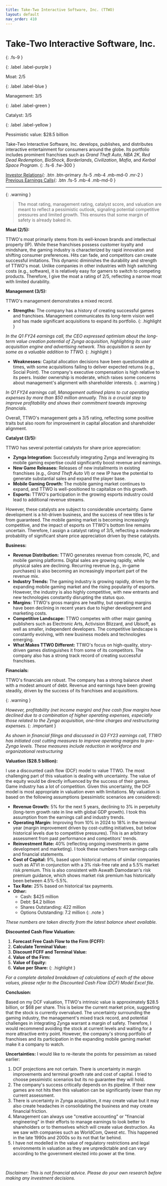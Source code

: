 ```yaml
---
title: Take-Two Interactive Software, Inc. (TTWO)
layout: default
nav_order: 410
---
```


# Take-Two Interactive Software, Inc.
{: .fs-9 }

{: .label .label-purple }

Moat: 2/5

{: .label .label-blue }

Management: 3/5

{: .label .label-green }

Catalyst: 3/5

{: .label .label-yellow }

Pessimistic value: $28.5 billion

Take-Two Interactive Software, Inc. develops, publishes, and distributes interactive entertainment for consumers around the globe. Its portfolio includes prominent franchises such as *Grand Theft Auto*, *NBA 2K*, *Red Dead Redemption*, *BioShock*, *Borderlands*, *Civilization*, *Mafia*, and *Kerbal Space Program*.
{: .fs-6 .fw-300 }

[Investor Relations](https://www.google.com/search?q=TTWO+investor+relations){: .btn .btn-primary .fs-5 .mb-4 .mb-md-0 .mr-2 }
[Previous Earnings Calls](https://discountingcashflows.com/company/TTWO/transcripts/){: .btn .fs-5 .mb-4 .mb-md-0 }

---

{: .warning } 
>The moat rating, management rating, catalyst score, and valuation are meant to reflect a pessimistic outlook, signaling potential competitive pressures and limited growth. This ensures that some margin of safety is already baked in.


**Moat (2/5):**

TTWO's moat primarily stems from its well-known brands and intellectual property (IP).  While these franchises possess customer loyalty and mindshare,  the gaming industry is characterized by rapid innovation and shifting consumer preferences.  Hits can fade, and competitors can create successful imitations.  This dynamic diminishes the durability and strength of TTWO's moat.  Unlike companies in other industries with high switching costs (e.g., software),  it is relatively easy for gamers to switch to competing products.  Therefore, I give the moat a rating of 2/5, reflecting a narrow moat with limited durability.

**Management (3/5):**

TTWO's management demonstrates a mixed record.  

* **Strengths:**  The company has a history of creating successful games and franchises. Management communicates its long-term vision well and has made significant acquisitions to expand its portfolio.
{: .highlight }

*In the Q1 FY24 earnings call, the CEO expressed optimism about the long-term value creation potential of Zynga acquisition, highlighting its user acquisition engine and advertising network. This acquisition is seen by some as a valuable addition to TTWO.* 
{: .highlight }

* **Weaknesses:**  Capital allocation decisions have been questionable at times, with some acquisitions failing to deliver expected returns (e.g., Social Point). The company's executive compensation is high relative to its peers.  Insider ownership is moderate,  which raises some concerns about management's alignment with shareholder interests.
{: .warning }

*In Q1 FY24 earnings call, Management outlined plans to cut operating expenses by more than $50 million annually. This is a crucial step to improve profitability and shows their commitment towards improving financials.*

Overall, TTWO's management gets a 3/5 rating,  reflecting some positive traits but also room for improvement in capital allocation and shareholder alignment.

**Catalyst (3/5):**

TTWO has several potential catalysts for share price appreciation:

* **Zynga Integration:** Successfully integrating Zynga and leveraging its mobile gaming expertise could significantly boost revenue and earnings.
* **New Game Releases:**  Releases of new installments in existing franchises (e.g., *Grand Theft Auto VI*)  or new IP have the potential to generate substantial sales and expand the player base.
* **Mobile Gaming Growth:** The mobile gaming market continues to expand,  and TTWO is well-positioned to capitalize on this growth.
* **Esports:**  TTWO's participation in the growing esports industry could lead to additional revenue streams.

However, these catalysts are subject to considerable uncertainty. Game development is a hit-driven business, and the success of new titles is far from guaranteed. The mobile gaming market is becoming increasingly competitive,  and the impact of esports on TTWO's bottom line remains uncertain. Therefore, I assign a catalyst rating of 3/5, reflecting a moderate probability of significant share price appreciation driven by these catalysts.

**Business:**

* **Revenue Distribution:**  TTWO generates revenue from console, PC, and mobile gaming platforms. Digital sales are growing rapidly, while physical sales are declining. Recurring revenue (e.g., in-game purchases) is also becoming an increasingly important part of the revenue mix.
* **Industry Trends:** The gaming industry is growing rapidly, driven by the expanding mobile gaming market and the rising popularity of esports. However, the industry is also highly competitive, with new entrants and new technologies constantly disrupting the status quo.
* **Margins:** TTWO's gross margins are healthy, but operating margins have been declining in recent years due to higher development and marketing costs.
* **Competitive Landscape:**  TTWO competes with other major gaming publishers such as Electronic Arts, Activision Blizzard, and Ubisoft, as well as smaller, independent developers. The competitive landscape is constantly evolving, with new business models and technologies emerging.
* **What Makes TTWO Different:** TTWO's focus on high-quality, story-driven games distinguishes it from some of its competitors. The company also has a strong track record of creating successful franchises.

**Financials:**

TTWO's financials are robust. The company has a strong balance sheet with a modest amount of debt. Revenue and earnings have been growing steadily, driven by the success of its franchises and acquisitions. 

{: .warning }

*However, profitability (net income margin) and free cash flow margins have declined due to a combination of higher operating expenses, especially those related to the Zynga acquisition, one-time charges and restructuring expenses.*
{: .important }

*As shown in financial filings and discussed in Q3 FY23 earnings call,  TTWO has initiated cost cutting measures to improve operating margins to pre-Zynga levels. These measures include reduction in workforce and organizational restructuring*

**Valuation ($28.5 billion):**

I use a discounted cash flow (DCF) model to value TTWO. The most challenging part of this valuation is dealing with uncertainty. The value of the equity would be directly influenced by the success of their games. Game industry has a lot of competition. Given this uncertainty, the DCF model is most appropriate in valuation even with limitations. 
My valuation is based on the following assumptions (pessimistic scenarios are considered):

* **Revenue Growth:** 5% for the next 5 years,  declining to 3% in perpetuity (long-term growth rate in line with global GDP growth). I took this assumption from the earnings call and industry trends.
* **Operating Margin:**  Improving from 10% in 2024 to 18% in the terminal year (margin improvement driven by cost-cutting initiatives, but below historical levels due to competitive pressures). This is an arbitrary assessment from past performance and competitors' trends.
* **Reinvestment Rate:** 40% (reflecting ongoing investments in game development and marketing). I took these numbers from earnings calls and financial statements.
* **Cost of Capital:** 9%, based upon historical returns of similar companies such as ATVI in conjunction with a 3% risk-free rate and a 5.5% market risk premium. This is also consistent with Aswath Damodaran's risk premium guidance, which shows market risk premium has historically been between 4.5%-5.5%.
* **Tax Rate:** 25% based on historical tax payments.
* **Other:**
    * Cash: $425 million
    * Debt: $4.2 billion
    * Shares Outstanding: 422 million
    * Options Outstanding: 7.2 million 
{: .note }

*These numbers are taken directly from the latest balance sheet available.*

**Discounted Cash Flow Valuation:**

1. **Forecast Free Cash Flow to the Firm (FCFF):**
2. **Calculate Terminal Value:**
3. **Discount FCFF and Terminal Value:**
4. **Value of the Firm:**
5. **Value of Equity:**
6. **Value per Share:**
{: .highlight }

*For a complete detailed breakdown of calculations of each of the above values, please refer to the Discounted Cash Flow (DCF) Model Excel file*.

**Conclusion:**

Based on my DCF valuation,  TTWO's intrinsic value is approximately $28.5 billion, or $68 per share. This is below the current market price, suggesting that the stock is currently overvalued. The uncertainty surrounding the gaming industry, the management's mixed track record, and potential challenges in integrating Zynga warrant a margin of safety. Therefore, I would recommend avoiding the stock at current levels and waiting for a more attractive entry point.  However,  the company's strong portfolio of franchises and its participation in the expanding mobile gaming market make it a company to watch. 

**Uncertainties:**
I would like to re-iterate the points for pessimism as raised earlier:
1. DCF projections are not certain. There is uncertainty in margin improvements and terminal growth rate and cost of capital. I tried to choose pessimistic scenarios but its no guarantee they will hold.
2. The company's success critically depends on its pipeline. If their new games are not hits then this valuation can be significantly lower than my current assessment.
3. There is uncertainty in Zynga acquisition, it may create value but it may also create headaches in consolidating the business and may create financial friction.
4. Management can always use "creative accounting" or "financial engineering" in their efforts to manage earnings to look better to shareholders or to themselves which will create value destruction. As we saw with companies such as WorldCom, Qwest etc. This happened in the late 1990s and 2000s so its not that far behind. 
5. I have not modelled in the value of regulatory restrictions and legal environments in valuation as they are unpredictable and can vary according to the government elected into power at the time.

<br/>



*Disclaimer: This is not financial advice. Please do your own research before making any investment decisions.*